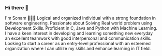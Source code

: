 ### Hi there 👋
I'm Sonam 
🌱🔭🔭
Logical and organized individual with a strong foundation in software engineering. Passionate about Solving Real world
problem using Development Skills. Proficient in C, Java and Python with Machine Learning. I have a keen interest in
developing and learning something new everyday an excellent teamwork with good interpersonal and communication
skills. Looking to start a career as an entry-level professional with an esteemed organization where I can utilize my skills
and enhance learning in IT field.

<!--
**bharti-tech/bharti-tech** is a ✨ _special_ ✨ repository because its `README.md` (this file) appears on your GitHub profile.

Here are some ideas to get you started:

- 🔭 I’m currently working on ...
- 🌱 I’m currently learning ...
- 👯 I’m looking to collaborate on ...
- 🤔 I’m looking for help with ...
- 💬 Ask me about ...
- 📫 How to reach me: ...
- 😄 Pronouns: ...
- ⚡ Fun fact: ...
-->
